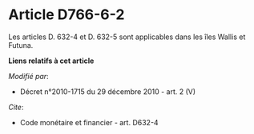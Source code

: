 # Article D766-6-2

Les articles D. 632-4 et D. 632-5 sont applicables dans les îles Wallis et Futuna.

**Liens relatifs à cet article**

_Modifié par_:

  - Décret n°2010-1715 du 29 décembre 2010 - art. 2 (V)

_Cite_:

  - Code monétaire et financier - art. D632-4
